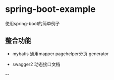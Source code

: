 # spring-boot-example
使用spring-boot的简单例子
## 整合功能
- mybatis 通用mapper  pagehelper分页  generator

- swagger2 动态接口文档




--